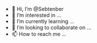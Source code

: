 - 👋 Hi, I’m @Sebtenber
- 👀 I’m interested in ...
- 🌱 I’m currently learning ...
- 💞️ I’m looking to collaborate on ...
- 📫 How to reach me ...

<!---
Sebtenber/Sebtenber is a ✨ special ✨ repository because its `README.md` (this file) appears on your GitHub profile.
You can click the Preview link to take a look at your changes.
--->

